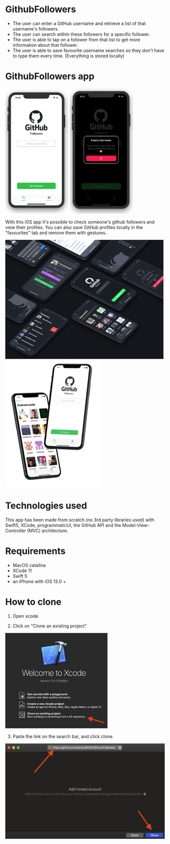 # GithubFollowers
 - The user can enter a GitHub username and retrieve a list of that username's followers. 
 - The user can search within these followers for a specific follower.
 - The user is able to tap on a follower from that list to get more information about that follower. 
 - The user is able to save favourite username searches so they don't have to type them every time. (Everything is stored locally)


# GithubFollowers app
<img src="Screenshots/githubFollowersHomeScreen.png" width=200> <img src="Screenshots/githubFollowersCustomPopUp.png" width=200>

With this iOS app it's possible to check someone's github followers and view their profiles.
You can also save GitHub profiles locally in the "favourites" tab and remove them with gestures.

<img src="Screenshots/githubFollowers.png" width=500> <img src="Screenshots/GHF.jpg" height=400> 


# Technologies used
This app has been made from scratch (no 3rd party libraries used) with Swift5, XCode, programmaticUI, the GitHub API and the Model-View-Controller (MVC) architecture.


# Requirements
 - MacOS catalina
 - XCode 11
 - Swift 5
 - an iPhone with iOS 13.0 +
 
 
# How to clone
1) Open xcode

2) Click on "Clone an existing project"
<img src="Screenshots/Step1.png" height=300>

3) Paste the link on the search bar, and click clone.
<img src="Screenshots/Step2&Step3.png" height=300>
